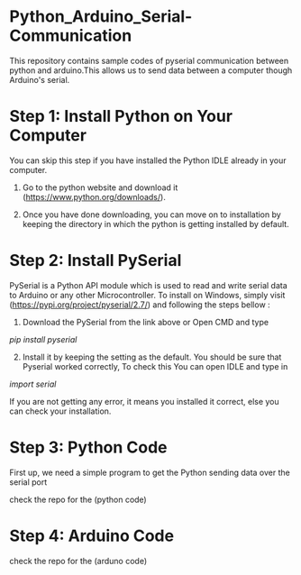 # Python_Arduino_Serial-Communication
This repository contains sample codes of pyserial communication between python and arduino.This allows us to send data between a computer though Arduino's serial.

# Step 1: Install Python on Your Computer
You can skip this step if you have installed the Python IDLE already in your computer.

1. Go to the python website and download it (https://www.python.org/downloads/).

2. Once you have done downloading, you can move on to installation by keeping the directory in which the python is getting installed by default.

# Step 2: Install PySerial
PySerial is a Python API module which is used to read and write serial data to Arduino or any other Microcontroller. To install on Windows, simply visit (https://pypi.org/project/pyserial/2.7/) and following the steps bellow :

1. Download the PySerial from the link above or Open CMD and type
 
 _pip install pyserial_

2. Install it by keeping the setting as the default. You should be sure that Pyserial worked correctly, To check this You can open IDLE and type in

_import serial_

If you are not getting any error, it means you installed it correct, else you can check your installation.

# Step 3: Python Code
First up, we need a simple program to get the Python sending data over the serial port

check the repo for the (python code)

# Step 4: Arduino Code

check the repo for the (arduno code)

